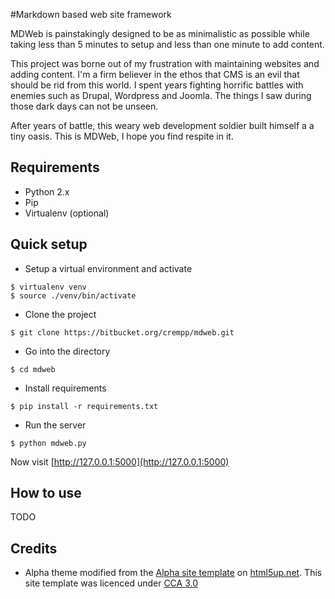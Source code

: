 #Markdown based web site framework

MDWeb is painstakingly designed to be as minimalistic as possible while taking less than 5 minutes to setup and less than one minute to add content.

This project was borne out of my frustration with maintaining websites and adding content. I'm a firm believer in the ethos that CMS is an evil that should be rid from this world. I spent years fighting horrific battles with enemies such as Drupal, Wordpress and Joomla. The things I saw during those dark days can not be unseen.

After years of battle, this weary web development soldier built himself a a tiny oasis. This is MDWeb, I hope you find respite in it.

## Requirements
* Python 2.x
* Pip
* Virtualenv (optional)

## Quick setup
* Setup a virtual environment and activate
```
$ virtualenv venv
$ source ./venv/bin/activate
```
* Clone the project
```
$ git clone https://bitbucket.org/crempp/mdweb.git
```
* Go into the directory
```
$ cd mdweb
```
* Install requirements
```
$ pip install -r requirements.txt
```
* Run the server
```
$ python mdweb.py
```

Now visit [http://127.0.0.1:5000](http://127.0.0.1:5000)

## How to use
TODO

## Credits
* Alpha theme modified from the [Alpha site template](http://html5up.net/alpha) on [html5up.net](http://html5up.net).
This site template was licenced under [CCA 3.0](html5up.net/license)